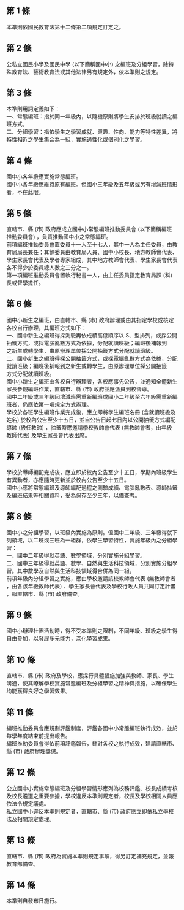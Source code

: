 第 1 條
-------
本準則依國民教育法第十二條第二項規定訂定之。

第 2 條
-------
公私立國民小學及國民中學 (以下簡稱國中小) 之編班及分組學習，除特  
殊教育法、藝術教育法或其他法律另有規定外，依本準則之規定。

第 3 條
-------
本準則用詞定義如下：  
一、常態編班：指於同一年級內，以隨機原則將學生安排於班級就讀之編  
    班方式。  
二、分組學習：指依學生之學習成就、興趣、性向、能力等特性差異，將  
    特性相近之學生集合為一組，實施適性化或個別化之學習。

第 4 條
-------
國中小各年級應實施常態編班。  
國中小各年級應維持原有編班。但國小三年級及五年級或另有增減班情形  
者，不在此限。

第 5 條
-------
直轄市、縣 (市) 政府應成立國中小常態編班推動委員會 (以下簡稱編班  
推動委員會) ，負責推動國中小之常態編班。  
前項編班推動委員會置委員十一人至十七人，其中一人為主任委員，由教  
育局局長兼任；其餘委員由教育局人員、國中小校長、地方教師會代表、  
學生家長會代表及學者專家組成，其中地方教師會代表、學生家長會代表  
各不得少於委員總人數之三分之一。  
第一項編班推動委員會置執行秘書一人，由主任委員指定教育局課 (科)  
長或督學擔任。

第 6 條
-------
國中小新生之編班，由直轄市、縣 (市) 政府辦理或由其指定學校或核定  
各校自行辦理，其編班方式如下：  
一、國中新生之編班得採測驗再依成績高低順序以 S、型排列，或採公開  
    抽籤方式，或採電腦亂數方式為依據，分配就讀班級；編班後補報到  
    之新生或轉學生，由原辦理單位採公開抽籤方式分配就讀班級。  
二、國小新生之編班得採公開抽籤方式，或採電腦亂數方式為依據，分配  
    就讀班級；編班後補報到之新生或轉學生，由原辦理單位採公開抽籤  
    方式分配就讀班級。  
國中小新生之編班由各校自行辦理者，各校應事先公告，並通知全體新生  
家長參觀編班作業，直轄市、縣 (市) 政府並應派員到校督導。  
國中二年級或三年級因增減班需重新編班或國小二年級至六年級需重新編  
班者，仍應依第一項規定方式辦理。  
學校於各班學生編班作業完成後，應立即將學生編班名冊 (含就讀班級及  
姓名) 於校內公告至少十五日，並自公告日起七日內以公開抽籤方式編配  
導師 (級任教師) ，抽籤時應邀請學校教師會代表 (無教師會者，由年級  
教師代表) 及學生家長會代表出席。

第 7 條
-------
學校於導師編配完成後，應立即於校內公告至少十五日，學期內班級學生  
有異動者，亦應隨時更新並於校內公告至少十五日。  
國中小應將常態編班及導師編配過程之測驗成績、電腦亂數表、導師抽籤  
及編班結果等相關資料，妥為保存至少三年，以備查考。

第 8 條
-------
國中小之分組學習，以班級內實施為原則。但國中二年級、三年級得就下  
列領域，以二班或三班為一組群，依學生學習特性，實施年級內之分組學  
習：  
一、國中二年級得就英語、數學領域，分別實施分組學習。  
二、國中三年級得就英語、數學、自然與生活科技領域，分別實施分組學  
    習。其中數學及自然與生活科技領域得合併為同一組。  
前項年級內分組學習之實施，應由學校邀請該校教師會代表 (無教師會者  
，由各該年級教師代表) 、學生家長會代表及學校行政人員共同訂定計畫  
，報直轄市、縣 (市) 政府備查。

第 9 條
-------
國中小辦理社團活動時，得不受本準則之限制，不同年級、班級之學生得  
自由參加，以發展多元能力，深化學習成果。

第 10 條
--------
直轄市、縣 (市) 政府及學校，應採行具體措施加強與教師、家長、學生  
溝通，使其瞭解學校實施常態編班及分組學習之精神與措施，以確保學生  
均能獲得良好之學習效果。

第 11 條
--------
編班推動委員會應規劃評鑑制度，評鑑各國中小常態編班執行成效，並於  
每學年度結束前提出報告。  
編班推動委員會得依前項評鑑報告，針對各校之執行成效，建請直轄市、  
縣 (市) 政府辦理獎懲。

第 12 條
--------
公立國中小實施常態編班及分組學習情形應列為校務評鑑、校長成績考核  
及校長遴選之重要參據，學校違反本準則規定者，校長及學校相關人員應  
依法令規定議處。  
私立國中小違反本準則規定者，直轄市、縣 (市) 政府應立即依私立學校  
法及相關規定處理。

第 13 條
--------
直轄市、縣 (市) 政府為實施本準則規定事項，得另訂定補充規定，並報  
教育部備查。

第 14 條
--------
本準則自發布日施行。

